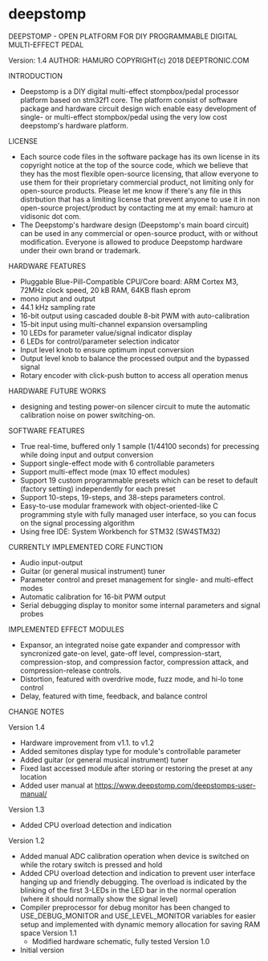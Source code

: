 # deepstomp

DEEPSTOMP - OPEN PLATFORM FOR DIY PROGRAMMABLE DIGITAL MULTI-EFFECT PEDAL

Version: 1.4
AUTHOR: HAMURO
COPYRIGHT(c) 2018 DEEPTRONIC.COM

INTRODUCTION
- Deepstomp is a DIY digital multi-effect stompbox/pedal processor platform
based on stm32f1 core. The platform consist of software package and hardware 
circuit design wich enable easy development of single- or multi-effect 
stompbox/pedal using the very low cost deepstomp's hardware platform.

LICENSE
- Each source code files in the software package has its own license 
	in its copyright notice at the top of the source code, which we believe 
	that they has the most flexible open-source licensing, that allow everyone
	to use them for their proprietary commercial product, 
	not limiting only for open-source products. Please let me know 
	if there's any file in this distrbution that has a limiting license 
	that prevent anyone to use it in non open-source project/product 
	by contacting me at my email: hamuro at vidisonic dot com.
- The Deepstomp's hardware design (Deepstomp's main board circuit) can be used
	in any commercial or open-source product, with or without modification.
	Everyone is allowed to produce Deepstomp hardware under their own brand
	or trademark.

HARDWARE FEATURES
- Pluggable Blue-Pill-Compatible CPU/Core board: ARM Cortex M3,
72MHz clock speed, 20 kB RAM, 64KB flash eprom
- mono input and output
- 44.1 kHz sampling rate
- 16-bit output using cascaded double 8-bit PWM with auto-calibration 
- 15-bit input using multi-channel expansion oversampling
- 10 LEDs for parameter value/signal indicator display
- 6 LEDs for control/parameter selection indicator
- Input level knob to ensure optimum input conversion
- Output level knob to balance the processed output and the bypassed signal
- Rotary encoder with click-push button to access all operation menus

HARDWARE FUTURE WORKS
- designing and testing power-on silencer circuit to mute the 
	automatic calibration noise on power switching-on.

SOFTWARE FEATURES
- True real-time, buffered only 1 sample (1/44100 seconds) for precessing
	while doing input and output conversion
- Support single-effect mode with 6 controllable parameters
- Support multi-effect mode (max 10 effect modules)
- Support 19 custom programmable presets which can be reset to default 
	(factory setting) independently for each preset
- Support 10-steps, 19-steps, and 38-steps parameters control.
- Easy-to-use modular framework with object-oriented-like C programming style
	with fully managed user interface, so you can focus on the signal processing algorithm
- Using free IDE: System Workbench for STM32 (SW4STM32)

CURRENTLY IMPLEMENTED CORE FUNCTION
- Audio input-output
- Guitar (or general musical instrument) tuner
- Parameter control and preset management for single- and multi-effect modes
- Automatic calibration for 16-bit PWM output
- Serial debugging display to monitor some internal parameters and signal probes

IMPLEMENTED EFFECT MODULES
- Expansor, an integrated noise gate expander and compressor 
	with syncronized gate-on level, gate-off level, compression-start,
	compression-stop, and compression factor, compression attack,
	and compression-release controls.
- Distortion, featured with overdrive mode, fuzz mode, and hi-lo tone control
- Delay, featured with time, feedback, and balance control

CHANGE NOTES

Version 1.4
- Hardware improvement from v1.1. to v1.2
- Added semitones display type for module's controllable parameter
- Added guitar (or general musical instrument) tuner
- Fixed last accessed module after storing or restoring the preset at any location
- Added user manual at https://www.deepstomp.com/deepstomps-user-manual/

Version 1.3
- Added CPU overload detection and indication

Version 1.2
- Added manual ADC calibration operation when device is switched on while the rotary switch is pressed and hold
- Added CPU overload detection and indication to prevent user interface hanging up and friendly debugging.
	The overload is	indicated by the blinking of the first 3-LEDs in the LED bar in the 
	normal operation (where it should normally show the signal level)
- Compiler preprocessor for debug monitor has been changed to 
	USE_DEBUG_MONITOR and USE_LEVEL_MONITOR variables for easier setup and 
	implemented with dynamic memory allocation for saving RAM space
Version 1.1
  - Modified hardware schematic, fully tested
Version 1.0
- Initial version

